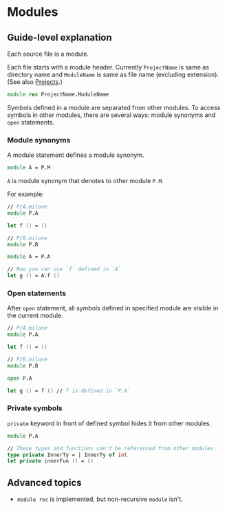 # Modules

## Guide-level explanation

Each source file is a module.

Each file starts with a module header.
Currently `ProjectName` is same as directory name and `ModuleName` is same as file name (excluding extension).
(See also [Projects](projects.md).)

```fsharp
module rec ProjectName.ModuleName
```

Symbols defined in a module are separated from other modules.
To access symbols in other modules, there are several ways: module synonyms and `open` statements.

### Module synonyms

A module statement defines a module synonym.

```fsharp
module A = P.M
```

`A` is module synonym that denotes to other module `P.M`.

For example:

```fsharp
// P/A.milone
module P.A

let f () = ()
```

```fsharp
// P/B.milone
module P.B

module A = P.A

// Now you can use `f` defined in `A`.
let g () = A.f ()
```

### Open statements

After `open` statement, all symbols defined in specified module are visible in the current module.

```fsharp
// P/A.milone
module P.A

let f () = ()
```

```fsharp
// P/B.milone
module P.B

open P.A

let g () = f () // f is defined in `P.A`
```

### Private symbols

`private` keyword in front of defined symbol hides it from other modules.

```fsharp
module P.A

// These types and functions can't be referenced from other modules.
type private InnerTy = | InnerTy of int
let private innerFun () = ()
```

## Advanced topics

- `module rec` is implemented, but non-recursive `module` isn't.
